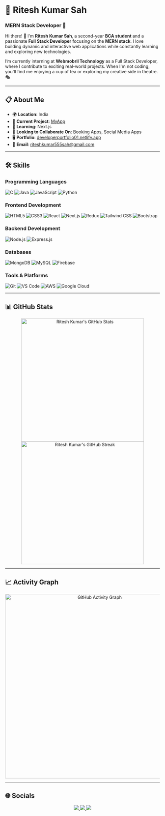 # 🌟 Ritesh Kumar Sah  
### MERN Stack Developer 🚀  

Hi there! 👋 I'm **Ritesh Kumar Sah**, a second-year **BCA student** and a passionate **Full Stack Developer** focusing on the **MERN stack**. I love building dynamic and interactive web applications while constantly learning and exploring new technologies.  

I’m currently interning at **Webmobril Technology** as a Full Stack Developer, where I contribute to exciting real-world projects. When I'm not coding, you'll find me enjoying a cup of tea or exploring my creative side in theatre. 🎭  

---

## 📋 About Me  

- 🌍 **Location**: India  
- 🚀 **Current Project**: [MyApp](https://developershahapartments01.netlify.app)  
- 🧠 **Learning**: Next.js  
- 🤝 **Looking to Collaborate On**: Booking Apps, Social Media Apps  
- 🖥️ **Portfolio**: [developerportfolio01.netlify.app](https://developerportfolio01.netlify.app)  
- 📧 **Email**: [riteshkumar555sah@gmail.com](mailto:riteshkumar555sah@gmail.com)  

---

## 🛠️ Skills  

### Programming Languages  
<p align="left">
  <img src="https://img.shields.io/badge/-00599C?logo=c&logoColor=white&style=for-the-badge" alt="C" />
  <img src="https://img.shields.io/badge/-007396?logo=java&logoColor=white&style=for-the-badge" alt="Java" />
  <img src="https://img.shields.io/badge/-F7DF1E?logo=javascript&logoColor=black&style=for-the-badge" alt="JavaScript" />
  <img src="https://img.shields.io/badge/-3776AB?logo=python&logoColor=white&style=for-the-badge" alt="Python" />
</p>

### Frontend Development  
<p align="left">
  <img src="https://img.shields.io/badge/-E34F26?logo=html5&logoColor=white&style=for-the-badge" alt="HTML5" />
  <img src="https://img.shields.io/badge/-1572B6?logo=css3&logoColor=white&style=for-the-badge" alt="CSS3" />
  <img src="https://img.shields.io/badge/-61DAFB?logo=react&logoColor=black&style=for-the-badge" alt="React" />
  <img src="https://img.shields.io/badge/-000000?logo=nextdotjs&logoColor=white&style=for-the-badge" alt="Next.js" />
  <img src="https://img.shields.io/badge/-764ABC?logo=redux&logoColor=white&style=for-the-badge" alt="Redux" />
  <img src="https://img.shields.io/badge/-06B6D4?logo=tailwindcss&logoColor=white&style=for-the-badge" alt="Tailwind CSS" />
  <img src="https://img.shields.io/badge/-7952B3?logo=bootstrap&logoColor=white&style=for-the-badge" alt="Bootstrap" />
</p>

### Backend Development  
<p align="left">
  <img src="https://img.shields.io/badge/-339933?logo=nodedotjs&logoColor=white&style=for-the-badge" alt="Node.js" />
  <img src="https://img.shields.io/badge/-000000?logo=express&logoColor=white&style=for-the-badge" alt="Express.js" />
</p>

### Databases  
<p align="left">
  <img src="https://img.shields.io/badge/-47A248?logo=mongodb&logoColor=white&style=for-the-badge" alt="MongoDB" />
  <img src="https://img.shields.io/badge/-4479A1?logo=mysql&logoColor=white&style=for-the-badge" alt="MySQL" />
  <img src="https://img.shields.io/badge/-FFCA28?logo=firebase&logoColor=black&style=for-the-badge" alt="Firebase" />
</p>

### Tools & Platforms  
<p align="left">
  <img src="https://img.shields.io/badge/-F05032?logo=git&logoColor=white&style=for-the-badge" alt="Git" />
  <img src="https://img.shields.io/badge/-007ACC?logo=visualstudiocode&logoColor=white&style=for-the-badge" alt="VS Code" />
  <img src="https://img.shields.io/badge/-232F3E?logo=amazonaws&logoColor=white&style=for-the-badge" alt="AWS" />
  <img src="https://img.shields.io/badge/-4285F4?logo=googlecloud&logoColor=white&style=for-the-badge" alt="Google Cloud" />
</p>

---

## 📊 GitHub Stats  

<p align="center">  
  <img src="https://github-readme-stats.vercel.app/api?username=RiteshKumar-dev&show_icons=true&theme=radical&hide_border=true" alt="Ritesh Kumar's GitHub Stats" width="400" />  
  <img src="https://github-readme-streak-stats.herokuapp.com/?user=RiteshKumar-dev&theme=radical&hide_border=true" alt="Ritesh Kumar's GitHub Streak" width="400" />  
</p>  

---

## 📈 Activity Graph  

<p align="center">  
  <img src="https://github-readme-activity-graph.cyclic.app/graph?username=RiteshKumar-dev&theme=react-dark&hide_border=true" alt="GitHub Activity Graph" width="600" />  
</p>  

---

## 🌐 Socials  

<p align="center">  
  <a href="https://www.linkedin.com/in/ritesh-kumar-232278288" target="_blank">  
    <img src="https://img.shields.io/badge/-LinkedIn-0A66C2?logo=linkedin&logoColor=white&style=flat-square" />  
  </a>  
  <a href="https://www.github.com/RiteshKumar-dev" target="_blank">  
    <img src="https://img.shields.io/badge/-GitHub-181717?logo=github&logoColor=white&style=flat-square" />  
  </a>  
  <a href="https://discord.com/users/riteshkumarsah_27827" target="_blank">  
    <img src="https://img.shields.io/badge/-Discord-5865F2?logo=discord&logoColor=white&style=flat-square" />  
  </a>  
</p>  
